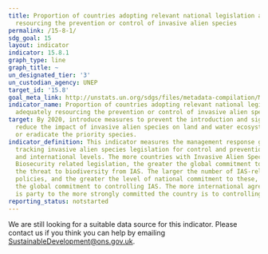 ```yaml
---
title: Proportion of countries adopting relevant national legislation and adequately
  resourcing the prevention or control of invasive alien species
permalink: /15-8-1/
sdg_goal: 15
layout: indicator
indicator: 15.8.1
graph_type: line
graph_title: ~
un_designated_tier: '3'
un_custodian_agency: UNEP
target_id: '15.8'
goal_meta_link: http://unstats.un.org/sdgs/files/metadata-compilation/Metadata-Goal-15.pdf
indicator_name: Proportion of countries adopting relevant national legislation and
  adequately resourcing the prevention or control of invasive alien species
target: By 2020, introduce measures to prevent the introduction and significantly
  reduce the impact of invasive alien species on land and water ecosystems and control
  or eradicate the priority species.
indicator_definition: This indicator measures the management response globally, by
  tracking invasive alien species legislation for control and prevention at national
  and international levels. The more countries with Invasive Alien Species (IAS) and
  Biosecurity related legislation, the greater the global commitment to controlling
  the threat to biodiversity from IAS. The larger the number of IAS-relevant international
  policies, and the greater the level of national commitment to these, the greater
  the global commitment to controlling IAS. The more international agreements a country
  is party to the more strongly committed the country is to controlling IAS.
reporting_status: notstarted
---
```


We are still looking for a suitable data source for this indicator. Please contact us if you think you can help by emailing <a href="mailto:SustainableDevelopment@ons.gov.uk">SustainableDevelopment@ons.gov.uk</a>.


